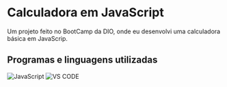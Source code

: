 # Calculadora em JavaScript
Um projeto feito no BootCamp da DIO, onde eu desenvolvi uma calculadora básica em JavaScrip.
## Programas e linguagens utilizadas

![JavaScript](https://img.shields.io/badge/JavaScript-323330?style=for-the-badge&logo=javascript&logoColor=white)
![VS CODE](https://img.shields.io/badge/VSCode-323330?style=for-the-badge&logo=visual%20studio%20code&logoColor=white)
